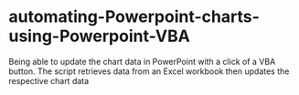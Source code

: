 # automating-Powerpoint-charts-using-Powerpoint-VBA
Being able to update the chart data in PowerPoint with a click of a VBA button. The script retrieves data from an Excel workbook then updates the respective chart data
